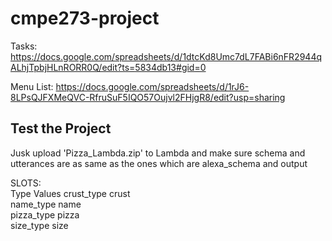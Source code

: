 # cmpe273-project

Tasks: https://docs.google.com/spreadsheets/d/1dtcKd8Umc7dL7FABi6nFR2944qALhjTpbjHLnRORR0Q/edit?ts=5834db13#gid=0

Menu List: https://docs.google.com/spreadsheets/d/1rJ6-8LPsQJFXMeQVC-RfruSuF5IQO57Oujvl2FHjgR8/edit?usp=sharing

## Test the Project
Jusk upload 'Pizza_Lambda.zip' to Lambda and make sure schema and utterances are as same as the ones which are alexa_schema and output

SLOTS:  
Type	             Values	
crust_type	        crust  
name_type	          name  
pizza_type	        pizza  
size_type	          size  
